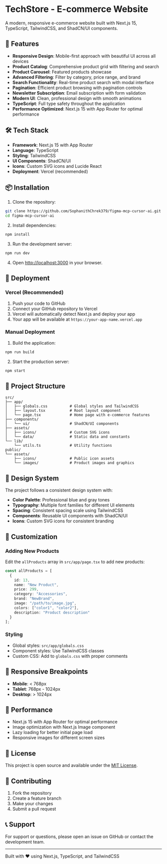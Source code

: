 # TechStore - E-commerce Website

A modern, responsive e-commerce website built with Next.js 15, TypeScript, TailwindCSS, and ShadCN/UI components.

## 🚀 Features

- **Responsive Design**: Mobile-first approach with beautiful UI across all devices
- **Product Catalog**: Comprehensive product grid with filtering and search
- **Product Carousel**: Featured products showcase
- **Advanced Filtering**: Filter by category, price range, and brand
- **Search Functionality**: Real-time product search with modal interface
- **Pagination**: Efficient product browsing with pagination controls
- **Newsletter Subscription**: Email subscription with form validation
- **Modern UI**: Clean, professional design with smooth animations
- **TypeScript**: Full type safety throughout the application
- **Performance Optimized**: Next.js 15 with App Router for optimal performance

## 🛠️ Tech Stack

- **Framework**: Next.js 15 with App Router
- **Language**: TypeScript
- **Styling**: TailwindCSS
- **UI Components**: ShadCN/UI
- **Icons**: Custom SVG icons and Lucide React
- **Deployment**: Vercel (recommended)

## 📦 Installation

1. Clone the repository:
```bash
git clone https://github.com/SophanithChrek379/figma-mcp-cursor-ai.git
cd figma-mcp-cursor-ai
```

2. Install dependencies:
```bash
npm install
```

3. Run the development server:
```bash
npm run dev
```

4. Open [http://localhost:3000](http://localhost:3000) in your browser.

## 🚀 Deployment

### Vercel (Recommended)

1. Push your code to GitHub
2. Connect your GitHub repository to Vercel
3. Vercel will automatically detect Next.js and deploy your app
4. Your app will be available at `https://your-app-name.vercel.app`

### Manual Deployment

1. Build the application:
```bash
npm run build
```

2. Start the production server:
```bash
npm start
```

## 📁 Project Structure

```
src/
├── app/
│   ├── globals.css          # Global styles and TailwindCSS
│   ├── layout.tsx           # Root layout component
│   └── page.tsx             # Home page with e-commerce features
├── components/
│   └── ui/                  # ShadCN/UI components
├── assets/
│   ├── icons/               # Custom SVG icons
│   └── data/                # Static data and constants
└── lib/
    └── utils.ts             # Utility functions
public/
└── assets/
    ├── icons/               # Public icon assets
    └── images/              # Product images and graphics
```

## 🎨 Design System

The project follows a consistent design system with:
- **Color Palette**: Professional blue and gray tones
- **Typography**: Multiple font families for different UI elements
- **Spacing**: Consistent spacing scale using TailwindCSS
- **Components**: Reusable UI components with ShadCN/UI
- **Icons**: Custom SVG icons for consistent branding

## 🔧 Customization

### Adding New Products

Edit the `allProducts` array in `src/app/page.tsx` to add new products:

```typescript
const allProducts = [
  {
    id: 13,
    name: "New Product",
    price: 299,
    category: "Accessories",
    brand: "NewBrand",
    image: "/path/to/image.jpg",
    colors: ["color1", "color2"],
    description: "Product description"
  }
];
```

### Styling

- Global styles: `src/app/globals.css`
- Component styles: Use TailwindCSS classes
- Custom CSS: Add to `globals.css` with proper comments

## 📱 Responsive Breakpoints

- **Mobile**: < 768px
- **Tablet**: 768px - 1024px
- **Desktop**: > 1024px

## 🚀 Performance

- Next.js 15 with App Router for optimal performance
- Image optimization with Next.js Image component
- Lazy loading for better initial page load
- Responsive images for different screen sizes

## 📄 License

This project is open source and available under the [MIT License](LICENSE).

## 🤝 Contributing

1. Fork the repository
2. Create a feature branch
3. Make your changes
4. Submit a pull request

## 📞 Support

For support or questions, please open an issue on GitHub or contact the development team.

---

Built with ❤️ using Next.js, TypeScript, and TailwindCSS
